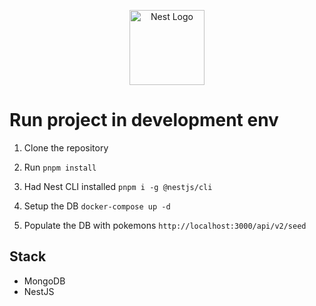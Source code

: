 <p align="center">
  <a href="http://nestjs.com/" target="blank"><img src="https://nestjs.com/img/logo-small.svg" width="120" alt="Nest Logo" /></a>
</p>

# Run project in development env

1. Clone the repository

2. Run 
```pnpm install```

3. Had Nest CLI installed
```pnpm i -g @nestjs/cli```

4. Setup the DB
```docker-compose up -d```

5. Populate the DB with pokemons
```http://localhost:3000/api/v2/seed```

## Stack
* MongoDB
* NestJS

